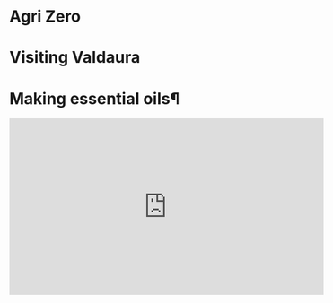 # Agri Zero

# Visiting Valdaura 


# Making essential oils¶
<iframe width="560" height="315" src="https://www.youtube.com/embed/1yX_C6PKxl8?si=iu0drPh1ioG3vKd9" title="YouTube video player" frameborder="0" allow="accelerometer; autoplay; clipboard-write; encrypted-media; gyroscope; picture-in-picture; web-share" allowfullscreen></iframe>
